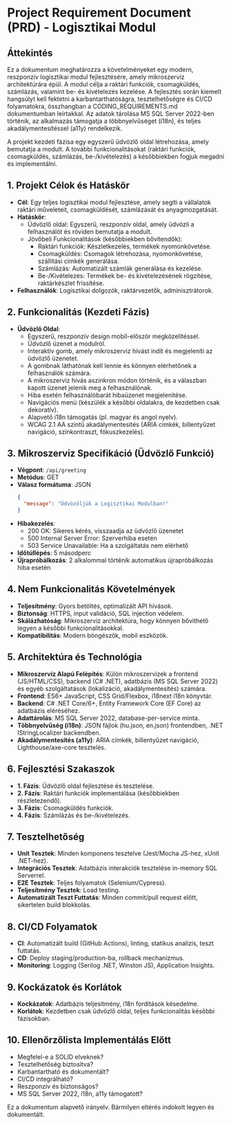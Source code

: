 # Project Requirement Document (PRD) - Logisztikai Modul

## Áttekintés
Ez a dokumentum meghatározza a követelményeket egy modern, reszponzív logisztikai modul fejlesztésére, amely mikroszerviz architektúrára épül. A modul célja a raktári funkciók, csomagküldés, számlázás, valamint be- és kivételezés kezelése. A fejlesztés során kiemelt hangsúlyt kell fektetni a karbantarthatóságra, tesztelhetőségre és CI/CD folyamatokra, összhangban a CODING_REQUIREMENTS.md dokumentumban leírtakkal. Az adatok tárolása MS SQL Server 2022-ben történik, az alkalmazás támogatja a többnyelvűséget (i18n), és teljes akadálymentesítéssel (a11y) rendelkezik.

A projekt kezdeti fázisa egy egyszerű üdvözlő oldal létrehozása, amely bemutatja a modult. A további funkcionalitásokat (raktári funkciók, csomagküldés, számlázás, be-/kivételezés) a későbbiekben fogjuk megadni és implementálni.

## 1. Projekt Célok és Hatáskör
- **Cél**: Egy teljes logisztikai modul fejlesztése, amely segíti a vállalatok raktári műveleteit, csomagküldését, számlázását és anyagmozgatását.
- **Hatáskör**:
  - Üdvözlő oldal: Egyszerű, reszponzív oldal, amely üdvözli a felhasználót és röviden bemutatja a modult.
  - Jövőbeli Funkcionalitások (későbbiekben bővítendők):
    - Raktári funkciók: Készletkezelés, termékek nyomonkövetése.
    - Csomagküldés: Csomagok létrehozása, nyomonkövetése, szállítási címkék generálása.
    - Számlázás: Automatizált számlák generálása és kezelése.
    - Be-/Kivételezés: Termékek be- és kivételezésének rögzítése, raktárkészlet frissítése.
- **Felhasználók**: Logisztikai dolgozók, raktárvezetők, adminisztrátorok.

## 2. Funkcionalitás (Kezdeti Fázis)
- **Üdvözlő Oldal**:
  - Egyszerű, reszponzív design mobil-először megközelítéssel.
  - Üdvözlő üzenet a modulról.
  - Interaktív gomb, amely mikroszerviz hívást indít és megjeleníti az üdvözlő üzenetet.
  - A gombnak láthatónak kell lennie és könnyen elérhetőnek a felhasználók számára.
  - A mikroszerviz hívás aszinkron módon történik, és a válaszban kapott üzenet jelenik meg a felhasználónak.
  - Hiba esetén felhasználóbarát hibaüzenet megjelenítése.
  - Navigációs menü (készülék a későbbi oldalakra, de kezdetben csak dekoratív).
  - Alapvető i18n támogatás (pl. magyar és angol nyelv).
  - WCAG 2.1 AA szintű akadálymentesítés (ARIA címkék, billentyűzet navigáció, színkontraszt, fókuszkezelés).

## 3. Mikroszerviz Specifikáció (Üdvözlő Funkció)
- **Végpont**: `/api/greeting`
- **Metódus**: GET
- **Válasz formátuma**: JSON
  ```json
  {
    "message": "Üdvözöljük a Logisztikai Modulban!"
  }
  ```
- **Hibakezelés**: 
  - 200 OK: Sikeres kérés, visszaadja az üdvözlő üzenetet
  - 500 Internal Server Error: Szerverhiba esetén
  - 503 Service Unavailable: Ha a szolgáltatás nem elérhető
- **Időtúllépés**: 5 másodperc
- **Újrapróbálkozás**: 2 alkalommal történik automatikus újrapróbálkozás hiba esetén

## 4. Nem Funkcionalitás Követelmények
- **Teljesítmény**: Gyors betöltés, optimalizált API hívások.
- **Biztonság**: HTTPS, input validáció, SQL injection védelem.
- **Skálázhatóság**: Mikroszerviz architektúra, hogy könnyen bővíthető legyen a későbbi funkcionalitásokkal.
- **Kompatibilitás**: Modern böngészők, mobil eszközök.

## 5. Architektúra és Technológia
- **Mikroszerviz Alapú Felépítés**: Külön mikroszervizek a frontend (JS/HTML/CSS), backend (C# .NET), adatbázis (MS SQL Server 2022) és egyéb szolgáltatások (lokalizáció, akadálymentesítés) számára.
- **Frontend**: ES6+ JavaScript, CSS Grid/Flexbox, i18next i18n könyvtár.
- **Backend**: C# .NET Core/6+, Entity Framework Core (EF Core) az adatbázis eléréséhez.
- **Adattárolás**: MS SQL Server 2022, database-per-service minta.
- **Többnyelvűség (i18n)**: JSON fájlok (hu.json, en.json) frontendben, .NET IStringLocalizer backendben.
- **Akadálymentesítés (a11y)**: ARIA címkék, billentyűzet navigáció, Lighthouse/axe-core tesztelés.

## 6. Fejlesztési Szakaszok
- **1. Fázis**: Üdvözlő oldal fejlesztése és tesztelése.
- **2. Fázis**: Raktári funkciók implementálása (későbbiekben részletezendő).
- **3. Fázis**: Csomagküldés funkciók.
- **4. Fázis**: Számlázás és be-/kivételezés.

## 7. Tesztelhetőség
- **Unit Tesztek**: Minden komponens tesztelve (Jest/Mocha JS-hez, xUnit .NET-hez).
- **Integrációs Tesztek**: Adatbázis interakciók tesztelése in-memory SQL Serverrel.
- **E2E Tesztek**: Teljes folyamatok (Selenium/Cypress).
- **Teljesítmény Tesztek**: Load testing.
- **Automatizált Teszt Futtatás**: Minden commit/pull request előtt, sikertelen build blokkolás.

## 8. CI/CD Folyamatok
- **CI**: Automatizált build (GitHub Actions), linting, statikus analízis, teszt futtatás.
- **CD**: Deploy staging/production-ba, rollback mechanizmus.
- **Monitoring**: Logging (Serilog .NET, Winston JS), Application Insights.

## 9. Kockázatok és Korlátok
- **Kockázatok**: Adatbázis teljesítmény, i18n fordítások késedelme.
- **Korlátok**: Kezdetben csak üdvözlő oldal, teljes funkcionalitás későbbi fázisokban.

## 10. Ellenőrzőlista Implementálás Előtt
- Megfelel-e a SOLID elveknek?
- Tesztelhetőség biztosítva?
- Karbantartható és dokumentált?
- CI/CD integrálható?
- Reszponzív és biztonságos?
- MS SQL Server 2022, i18n, a11y támogatott?

Ez a dokumentum alapvető irányelv. Bármilyen eltérés indokolt legyen és dokumentált.
